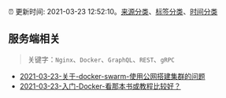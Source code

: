 :alarm_clock: 更新时间: 2021-03-23 12:52:10。[来源分类](../README.md)、[标签分类](../TAGS.md)、[时间分类](../TIMELINE.md)

## 服务端相关


> 关键字：`Nginx`、`Docker`、`GraphQL`、`REST`、`gRPC`



- [2021-03-23-关于-docker-swarm-使用公网搭建集群的问题](https://www.v2ex.com/t/764378) 
- [2021-03-23-入门-Docker-看那本书或教程比较好？](https://www.v2ex.com/t/764363) 